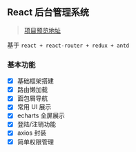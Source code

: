 ## React 后台管理系统

> [项目预览地址](https://ltadpoles.github.io/#/index)

基于 `react + react-router + redux + antd`

### 基本功能

- [x] 基础框架搭建
- [x] 路由懒加载
- [x] 面包屑导航
- [x] 常用 UI 展示
- [x] echarts 全屏展示
- [x] 登陆/注销功能
- [x] axios 封装
- [x] 简单权限管理